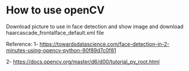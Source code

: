 # How to use openCV
Download picture to use in face detection and show image and download haarcascade_frontalface_default.xml file

Reference:
1-	https://towardsdatascience.com/face-detection-in-2-minutes-using-opencv-python-90f89d7c0f81

2-	https://docs.opencv.org/master/d6/d00/tutorial_py_root.html
